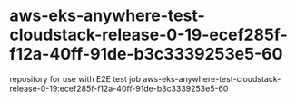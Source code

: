# aws-eks-anywhere-test-cloudstack-release-0-19-ecef285f-f12a-40ff-91de-b3c3339253e5-60
repository for use with E2E test job aws-eks-anywhere-test-cloudstack-release-0-19:ecef285f-f12a-40ff-91de-b3c3339253e5-60
